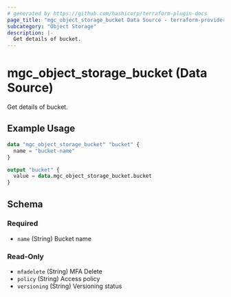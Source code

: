 ```yaml
---
# generated by https://github.com/hashicorp/terraform-plugin-docs
page_title: "mgc_object_storage_bucket Data Source - terraform-provider-mgc"
subcategory: "Object Storage"
description: |-
  Get details of bucket.
---
```


# mgc_object_storage_bucket (Data Source)

Get details of bucket.

## Example Usage

```terraform
data "mgc_object_storage_bucket" "bucket" {
  name = "bucket-name"
}

output "bucket" {
  value = data.mgc_object_storage_bucket.bucket
}
```

<!-- schema generated by tfplugindocs -->
## Schema

### Required

- `name` (String) Bucket name

### Read-Only

- `mfadelete` (String) MFA Delete
- `policy` (String) Access policy
- `versioning` (String) Versioning status
